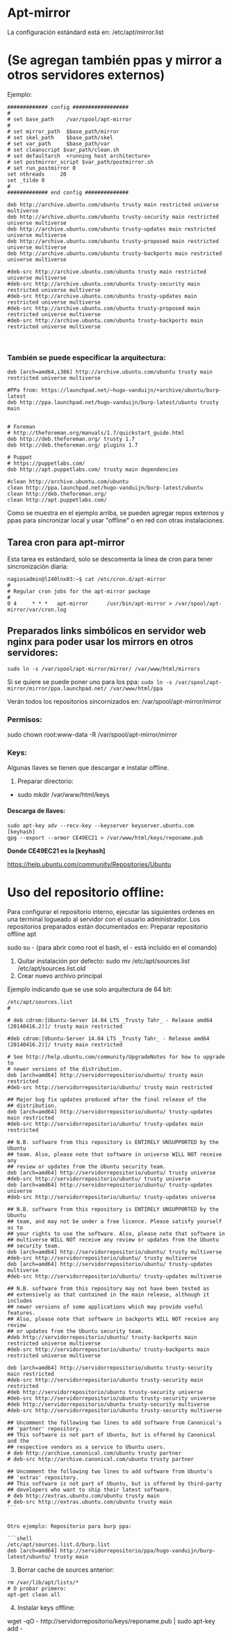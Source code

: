 ﻿
# Apt-mirror

La configuración estándard está en: 
/etc/apt/mirror.list

# (Se agregan también ppas y mirror a otros servidores externos)
Ejemplo: 
```shell
############# config ##################
#
# set base_path    /var/spool/apt-mirror
#
# set mirror_path  $base_path/mirror
# set skel_path    $base_path/skel
# set var_path     $base_path/var
# set cleanscript $var_path/clean.sh
# set defaultarch  <running host architecture>
# set postmirror_script $var_path/postmirror.sh
# set run_postmirror 0
set nthreads     20
set _tilde 0
#
############# end config ##############
 
deb http://archive.ubuntu.com/ubuntu trusty main restricted universe multiverse
deb http://archive.ubuntu.com/ubuntu trusty-security main restricted universe multiverse
deb http://archive.ubuntu.com/ubuntu trusty-updates main restricted universe multiverse
deb http://archive.ubuntu.com/ubuntu trusty-proposed main restricted universe multiverse
deb http://archive.ubuntu.com/ubuntu trusty-backports main restricted universe multiverse
 
#deb-src http://archive.ubuntu.com/ubuntu trusty main restricted universe multiverse
#deb-src http://archive.ubuntu.com/ubuntu trusty-security main restricted universe multiverse
#deb-src http://archive.ubuntu.com/ubuntu trusty-updates main restricted universe multiverse
#deb-src http://archive.ubuntu.com/ubuntu trusty-proposed main restricted universe multiverse
#deb-src http://archive.ubuntu.com/ubuntu trusty-backports main restricted universe multiverse
```
 
### También se puede especificar la arquitectura: 

```shell
deb [arch=amd64,i386] http://archive.ubuntu.com/ubuntu trusty main restricted universe multiverse
 
#PPa from: https://launchpad.net/~hugo-vanduijn/+archive/ubuntu/burp-latest
deb http://ppa.launchpad.net/hugo-vanduijn/burp-latest/ubuntu trusty main
 
 
# Foreman
# http://theforeman.org/manuals/1.7/quickstart_guide.html
deb http://deb.theforeman.org/ trusty 1.7
deb http://deb.theforeman.org/ plugins 1.7
 
# Puppet
# https://puppetlabs.com/
deb http://apt.puppetlabs.com/ trusty main dependencies
 
#clean http://archive.ubuntu.com/ubuntu
clean http://ppa.launchpad.net/hugo-vanduijn/burp-latest/ubuntu
clean http://deb.theforeman.org/
clean http://apt.puppetlabs.com/
```

Como se muestra en el ejemplo arriba, se pueden agregar repos externos y ppas para sincronizar local  y usar "offline" o en red con otras instalaciones.


## Tarea cron para apt-mirror

Esta tarea es estándard, solo se descomenta la línea de cron para tener sincronización diaria: 

```shell
nagiosadmin@l240lnx03:~$ cat /etc/cron.d/apt-mirror
#
# Regular cron jobs for the apt-mirror package
#
0 4     * * *   apt-mirror      /usr/bin/apt-mirror > /var/spool/apt-mirror/var/cron.log
```

## Preparados links simbólicos en servidor web nginx para poder usar los mirrors en otros servidores: 

`sudo ln -s /var/spool/apt-mirror/mirror/ /var/www/html/mirrors`

Si se quiere se puede poner uno para los ppa:
`sudo ln -s /var/spool/apt-mirror/mirror/ppa.launchpad.net/ /var/www/html/ppa`

Verán todos los repositorios sincornizados en: 
/var/spool/apt-mirror/mirror
 
### Permisos: 
sudo chown root:www-data -R /var/spool/apt-mirror/mirror
 
### Keys: 

Algunas llaves se tienen que descargar e instalar offline. 

1. Preparar directorio: 
 * sudo mkdir /var/www/html/keys
 
#### Descarga de llaves: 

```shell
sudo apt-key adv --recv-key --keyserver keyserver.ubuntu.com  [keyhash] 
gpg --export --armor CE49EC21 > /var/www/html/keys/reponame.pub 
```

**Donde CE49EC21 es la [keyhash]**

https://help.ubuntu.com/community/Repositories/Ubuntu

# Uso del repositorio offline: 

Para configurar el repositorio interno, ejecutar las siguientes ordenes en una terminal logueado al servidor con el usuario administrador.
Los repositorios preparados están documentados en: Preparar repositorio offline apt 

sudo su -  (para abrir como root el bash, el - está incluido en el comando)

1. Quitar instalación por defecto: 
sudo mv /etc/apt/sources.list /etc/apt/sources.list.old 
 
2. Crear nuevo archivo principal

Ejemplo indicando que se use solo arquitectura de 64 bit: 

```shell
/etc/apt/sources.list
#
 
# deb cdrom:[Ubuntu-Server 14.04 LTS _Trusty Tahr_ - Release amd64 (20140416.2)]/ trusty main restricted
 
#deb cdrom:[Ubuntu-Server 14.04 LTS _Trusty Tahr_ - Release amd64 (20140416.2)]/ trusty main restricted
 
# See http://help.ubuntu.com/community/UpgradeNotes for how to upgrade to
# newer versions of the distribution.
deb [arch=amd64] http://servidorrepositorio/ubuntu/ trusty main restricted
#deb-src http://servidorrepositorio/ubuntu/ trusty main restricted
 
## Major bug fix updates produced after the final release of the
## distribution.
deb [arch=amd64] http://servidorrepositorio/ubuntu/ trusty-updates main restricted
#deb-src http://servidorrepositorio/ubuntu/ trusty-updates main restricted
 
## N.B. software from this repository is ENTIRELY UNSUPPORTED by the Ubuntu
## team. Also, please note that software in universe WILL NOT receive any
## review or updates from the Ubuntu security team.
deb [arch=amd64] http://servidorrepositorio/ubuntu/ trusty universe
#deb-src http://servidorrepositorio/ubuntu/ trusty universe
deb [arch=amd64] http://servidorrepositorio/ubuntu/ trusty-updates universe
#deb-src http://servidorrepositorio/ubuntu/ trusty-updates universe
 
## N.B. software from this repository is ENTIRELY UNSUPPORTED by the Ubuntu
## team, and may not be under a free licence. Please satisfy yourself as to
## your rights to use the software. Also, please note that software in
## multiverse WILL NOT receive any review or updates from the Ubuntu
## security team.
deb [arch=amd64] http://servidorrepositorio/ubuntu/ trusty multiverse
#deb-src http://servidorrepositorio/ubuntu/ trusty multiverse
deb [arch=amd64] http://servidorrepositorio/ubuntu/ trusty-updates multiverse
#deb-src http://servidorrepositorio/ubuntu/ trusty-updates multiverse
 
## N.B. software from this repository may not have been tested as
## extensively as that contained in the main release, although it includes
## newer versions of some applications which may provide useful features.
## Also, please note that software in backports WILL NOT receive any review
## or updates from the Ubuntu security team.
#deb http://servidorrepositorio/ubuntu/ trusty-backports main restricted universe multiverse
#deb-src http://servidorrepositorio/ubuntu/ trusty-backports main restricted universe multiverse
 
deb [arch=amd64] http://servidorrepositorio/ubuntu trusty-security main restricted
#deb-src http://servidorrepositorio/ubuntu trusty-security main restricted
#deb http://servidorrepositorio/ubuntu trusty-security universe
#deb-src http://servidorrepositorio/ubuntu trusty-security universe
#deb http://servidorrepositorio/ubuntu trusty-security multiverse
#deb-src http://servidorrepositorio/ubuntu trusty-security multiverse
 
## Uncomment the following two lines to add software from Canonical's
## 'partner' repository.
## This software is not part of Ubuntu, but is offered by Canonical and the
## respective vendors as a service to Ubuntu users.
# deb http://archive.canonical.com/ubuntu trusty partner
# deb-src http://archive.canonical.com/ubuntu trusty partner
 
## Uncomment the following two lines to add software from Ubuntu's
## 'extras' repository.
## This software is not part of Ubuntu, but is offered by third-party
## developers who want to ship their latest software.
# deb http://extras.ubuntu.com/ubuntu trusty main
# deb-src http://extras.ubuntu.com/ubuntu trusty main
``` 


Otro ejemplo: Repositorio para burp ppa: 

```shell
/etc/apt/sources.list.d/burp.list
deb [arch=amd64] http://servidorrepositorio/ppa/hugo-vanduijn/burp-latest/ubuntu/ trusty main
```


3. Borrar cache de sources anterior: 

```shell
rm /var/lib/apt/lists/* 
# O probar primero:
apt-get clean all
```

4. Instalar keys offline:

wget -qO - http://servidorrepositorio/keys/reponame.pub | sudo apt-key add -





